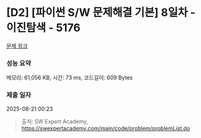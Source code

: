 # [D2] [파이썬 S/W 문제해결 기본] 8일차 - 이진탐색 - 5176 

[문제 링크](https://swexpertacademy.com/main/code/problem/problemDetail.do?contestProbId=AWTa0jjq4ggDFAVT) 

### 성능 요약

메모리: 61,056 KB, 시간: 73 ms, 코드길이: 609 Bytes

### 제출 일자

2025-08-21 00:23



> 출처: SW Expert Academy, https://swexpertacademy.com/main/code/problem/problemList.do